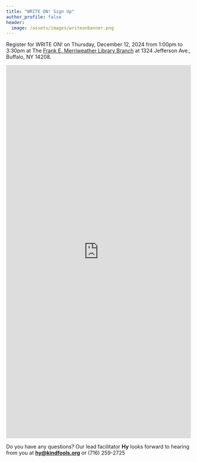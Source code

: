 ```yaml
---
title: "WRITE ON! Sign Up"
author_profile: false
header:
  image: /assets/images/writeonbanner.png
---
```


Register for WRITE ON! on Thursday, December 12, 2024 from 1:00pm to 3:30pm
at The [Frank E. Merriweather Library Branch](
https://www.buffalolib.org/locations-hours/frank-e-merriweather-jr-branch)
at 1324 Jefferson Ave., Buffalo, NY 14208.


<iframe src="https://docs.google.com/forms/d/e/1FAIpQLSek_PrcGqo_f9EajHCTh6m_Bg7T76rrjXrG3EChmPoMTyvUvg/viewform?embedded=true&usp=pp_url&entry.1094639681=Thurs+Dec+12th+at+1:00pm+at+Merriweather+Library" width="100%" height="1020" frameborder="0" marginheight="0" marginwidth="0" onload = "window.parent.scrollTo(0,0)">Loading…</iframe>

Do you have any questions? Our lead facilitator **Hy** looks forward to hearing from you at **[hy@kindfools.org](mailto:hy@kindfools.org)** or (716) 259-2725
